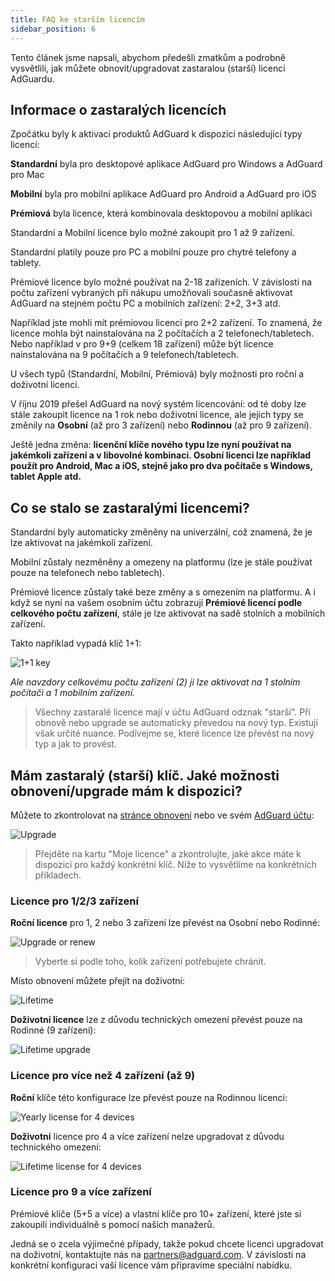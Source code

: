 ```yaml
---
title: FAQ ke starším licencím
sidebar_position: 6
---
```


Tento článek jsme napsali, abychom předešli zmatkům a podrobně vysvětlili, jak můžete obnovit/upgradovat zastaralou (starší) licenci AdGuardu.

## Informace o zastaralých licencích

Zpočátku byly k aktivaci produktů AdGuard k dispozici následující typy licencí:

**Standardní** byla pro desktopové aplikace AdGuard pro Windows a AdGuard pro Mac

**Mobilní** byla pro mobilní aplikace AdGuard pro Android a AdGuard pro iOS

**Prémiová** byla licence, která kombinovala desktopovou a mobilní aplikaci

Standardní a Mobilní licence bylo možné zakoupit pro 1 až 9 zařízení.

Standardní platily pouze pro PC a mobilní pouze pro chytré telefony a tablety.

Prémiové licence bylo možné používat na 2-18 zařízeních. V závislosti na počtu zařízení vybraných při nákupu umožňovali současně aktivovat AdGuard na stejném počtu PC a mobilních zařízení: 2+2, 3+3 atd.

Například jste mohli mít prémiovou licenci pro 2+2 zařízení. To znamená, že licence mohla být nainstalována na 2 počítačích a 2 telefonech/tabletech. Nebo například v pro 9+9 (celkem 18 zařízení) může být licence nainstalována na 9 počítačích a 9 telefonech/tabletech.

U všech typů (Standardní, Mobilní, Prémiová) byly možnosti pro roční a doživotní licenci.

V říjnu 2019 přešel AdGuard na nový systém licencování: od té doby lze stále zakoupit licence na 1 rok nebo doživotní licence, ale jejich typy se změnily na **Osobní** (až pro 3 zařízení) nebo **Rodinnou** (až pro 9 zařízení).

Ještě jedna změna: **licenční klíče nového typu lze nyní používat na jakémkoli zařízení a v libovolné kombinaci. Osobní licenci lze například použít pro Android, Mac a iOS, stejně jako pro dva počítače s Windows, tablet Apple atd.**

## Co se stalo se zastaralými licencemi?

Standardní byly automaticky změněny na univerzální, což znamená, že je lze aktivovat na jakémkoli zařízení.

Mobilní zůstaly nezměněny a omezeny na platformu (lze je stále používat pouze na telefonech nebo tabletech).

Prémiové licence zůstaly také beze změny a s omezením na platformu. A i když se nyní na vašem osobním účtu zobrazují **Prémiové licencí podle celkového počtu zařízení**, stále je lze aktivovat na sadě stolních a mobilních zařízení.

Takto například vypadá klíč 1+1:

![1+1 key](https://cdn.adtidy.org/public/Adguard/kb/newscreenshots/En/General/legacy-licenses/1.outdatedlicenses_en.png)

*Ale navzdory celkovému počtu zařízení (2) ji lze aktivovat na 1 stolním počítači a 1 mobilním zařízení.*
> Všechny zastaralé licence mají v účtu AdGuard odznak "starší". Při obnově nebo upgrade se automaticky převedou na nový typ. Existují však určité nuance. Podívejme se, které licence lze převést na nový typ a jak to provést.

## Mám zastaralý (starší) klíč. Jaké možnosti obnovení/upgrade mám k dispozici?

Můžete to zkontrolovat na [stránce obnovení](https://adguard.com/renew.html) nebo ve svém [AdGuard účtu](https://my.adguard.com/main.html):

![Upgrade](https://cdn.adtidy.org/public/Adguard/kb/newscreenshots/En/General/legacy-licenses/2.switch_en.png)
> Přejděte na kartu "Moje licence" a zkontrolujte, jaké akce máte k dispozici pro každý konkrétní klíč. Níže to vysvětlíme na konkrétních příkladech.

### Licence pro 1/2/3 zařízení

**Roční licence** pro 1, 2 nebo 3 zařízení lze převést na Osobní nebo Rodinné:

![Upgrade or renew](https://cdn.adtidy.org/public/Adguard/kb/newscreenshots/En/General/legacy-licenses/3.yearly_en.png)
> Vyberte si podle toho, kolik zařízení potřebujete chránit.

Místo obnovení můžete přejít na doživotní:

![Lifetime](https://cdn.adtidy.org/public/Adguard/kb/newscreenshots/En/General/legacy-licenses/4.lifetime_en.png)

**Doživotní licence** lze z důvodu technických omezení převést pouze na Rodinné (9 zařízení):

![Lifetime upgrade](https://cdn.adtidy.org/public/Adguard/kb/newscreenshots/En/General/legacy-licenses/5.lifetimeupgrade_en.png)

### Licence pro více než 4 zařízení (až 9)

**Roční** klíče této konfigurace lze převést pouze na Rodinnou licenci:

![Yearly license for 4 devices](https://cdn.adtidy.org/public/Adguard/kb/newscreenshots/En/General/legacy-licenses/6.yearly4+devices_en.png)

**Doživotní** licence pro 4 a více zařízení nelze upgradovat z důvodu technického omezení:

![Lifetime license for 4 devices](https://cdn.adtidy.org/public/Adguard/kb/newscreenshots/En/General/legacy-licenses/7.lifetime4+devices_en.png)

### Licence pro 9 a více zařízení

Prémiové klíče (5+5 a více) a vlastní klíče pro 10+ zařízení, které jste si zakoupili individuálně s pomocí našich manažerů.

Jedná se o zcela výjimečné případy, takže pokud chcete licenci upgradovat na doživotní, kontaktujte nás na partners@adguard.com. V závislosti na konkrétní konfiguraci vaší licence vám připravíme speciální nabídku.
